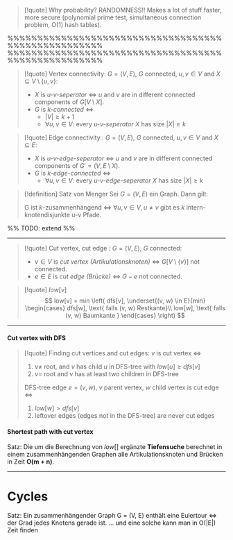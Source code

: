 
>[!quote] Why probability? RANDOMNESS!!
>Makes a lot of stuff faster, more secure (polynomial prime test, simultaneous connection problem, O(1) hash tables).

%%%%%%%%%%%%%%%%%%%%%%%%%%%%%%%%%%%%%%%%%%%%%%%%%%%%
%%%%%%%%%%%%%%%%%%%%%%%%%%%%%%%%%%%%%%%%%%%%%%%%%%%%







>[!quote] Vertex connectivity:
>$G = (V, E)$, $G$ connected, $u, v \in V$ and $X \subseteq V \setminus\{u, v\}$:
>- $X$ is *u-v-seperator* $\iff$ $u$ and $v$ are in different connected components of $G[V \setminus X]$.
>- $G$ is *k-connected* $\iff$
>	- $|V| \geq k + 1$
>	- $\forall u, v \in V$: every *u-v-seperator* $X$ has size $|X| \geq k$

>[!quote] Edge connectivity :
>$G = (V, E)$, $G$ connected, $u, v \in V$ and $X \subseteq E$:
>- $X$ is *u-v-edge-seperator* $\iff$ $u$ and $v$ are in different connected components of $G' = (V, E \setminus X)$.
>- $G$ is *k-edge-connected* $\iff$
>	- $\forall u,v \in V$: every *u-v-edge-seperator* $X$ has size $|X| \geq k$




>[!definition] Satz von Menger
>Sei $G=(V, E)$ ein Graph. Dann gilt:
>
>G ist $k$-zusammenhängend $\iff$ $\forall u,v \in V, u \neq v$ gibt es $k$ intern-knotendisjunkte u-v Pfade.

%% TODO: extend %%



___


>[!quote] Cut vertex, cut edge :
>$G = (V, E)$, $G$ connected:
>- $v \in V$ is *cut vertex (Artikulationsknoten)* $\iff$ $G[V\setminus\{v\}]$ not connected.
>- $e\in E$ is *cut edge (Brücke)* $\iff$ $G - e$ not connected.

>[!quote] $low[v]$
>$$
>low[v] = min \left( dfs[v], \underset{(v, w) \in E}{min} \begin{cases} dfs[w], \text{ falls (v, w) Restkante}\\ low[w], \text{ falls (v, w) Baumkante } \end{cases} \right)
>$$


___
#### Cut vertex with DFS
>[!quote] Finding cut vertices and cut edges:
>$v$ is cut vertex $\iff$
>1. $v \neq$ root, and $v$ has child $u$ in DFS-tree with $low[u] \geq dfs[v]$
>2. $v =$ root and v has at least two children in DFS-tree
>
>DFS-tree edge $e = (v, w)$, $v$ parent vertex, $w$ child vertex is cut edge $\iff$
>1. $low[w] > dfs[v]$
>2. leftover edges (edges not in the DFS-tree) are never cut edges

#### Shortest path with cut vertex

Satz:
Die um die Berechnung von $low[]$ ergänzte **Tiefensuche** berechnet in einem zusammenhängenden Graphen alle Artikulationsknoten und Brücken in Zeit **O(m + n)**.

___
# Cycles


Satz: Ein zusammenhängender Graph G = (V, E) enthält eine Eulertour $\iff$ der Grad jedes Knotens gerade ist. … und eine solche kann man in O(|E|) Zeit finden